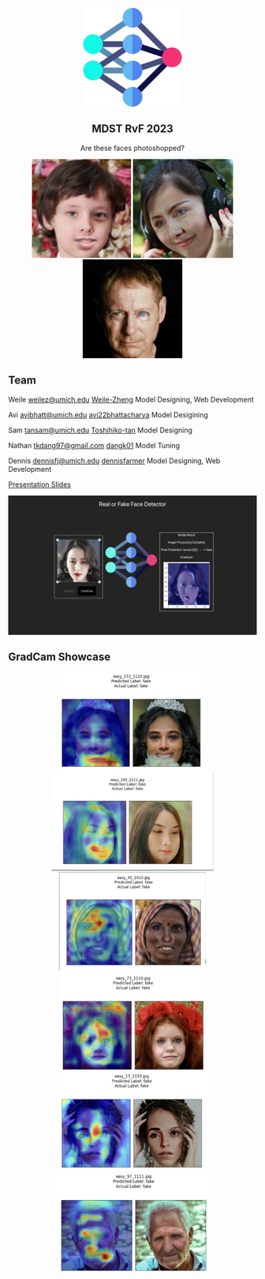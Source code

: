 <p align="center">
  <img src="rvf-web/client/asset/icon.png" height="200">
  <h2 align="center">MDST RvF 2023</h2>
  <p align="center">Are these faces photoshopped? <p>
  <p align="center">
  <img src="./public/p1.png" height="200" alt="Image 1" />
  <img src="./public/p2.png" height="200" alt="Image 2" />
  <img src="./public/p3.png" height="200" alt="Image 3" />
</p>
</p>

## Team

Weile weilez@umich.edu [Weile-Zheng](https://github.com/Weile-Zheng) Model Designing, Web Development

Avi avibhatt@umich.edu [avi22bhattacharya](https://github.com/avi22bhattacharya) Model Desigining

Sam tansam@umich.edu [Toshihiko-tan](https://github.com/Toshihiko-tan) Model Designing

Nathan tkdang97@gmail.com [dangk01](https://github.com/dangk01) Model Tuning

Dennis dennisfj@umich.edu [dennisfarmer](https://github.com/dennisfarmer) Model Designing, Web Development

[Presentation Slides](https://docs.google.com/presentation/d/14KdpuFMqFfnKe5M7K4QRyPROVCyOtDu0aSvHb-bYHrQ/edit?usp=sharing)

<img src="./public/web1.png" alt="Web 1" />

## GradCam Showcase

<p align="center">
  <img src="./public/g1.png" height="200" alt="Image 1" />
  <img src="./public/g2.png" height="200" alt="Image 2" />
  <img src="./public/g3.png" height="200" alt="Image 3" />
  <img src="./public/g4.png" height="200" alt="Image 3" />
  <img src="./public/g5.png" height="200" alt="Image 3" />
  <img src="./public/g6.png" height="200" alt="Image 3" />
</p>
